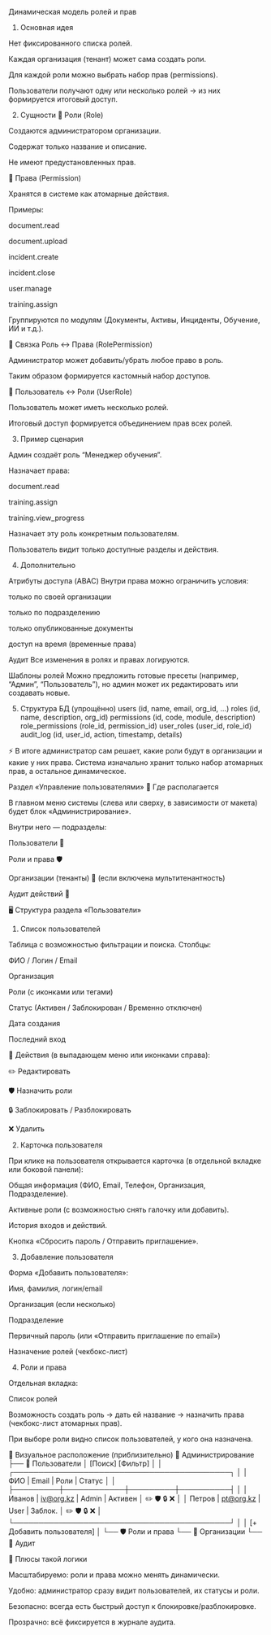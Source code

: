 Динамическая модель ролей и прав
1. Основная идея

Нет фиксированного списка ролей.

Каждая организация (тенант) может сама создать роли.

Для каждой роли можно выбрать набор прав (permissions).

Пользователи получают одну или несколько ролей → из них формируется итоговый доступ.

2. Сущности
🔹 Роли (Role)

Создаются администратором организации.

Содержат только название и описание.

Не имеют предустановленных прав.

🔹 Права (Permission)

Хранятся в системе как атомарные действия.

Примеры:

document.read

document.upload

incident.create

incident.close

user.manage

training.assign

Группируются по модулям (Документы, Активы, Инциденты, Обучение, ИИ и т.д.).

🔹 Связка Роль ↔ Права (RolePermission)

Администратор может добавить/убрать любое право в роль.

Таким образом формируется кастомный набор доступов.

🔹 Пользователь ↔ Роли (UserRole)

Пользователь может иметь несколько ролей.

Итоговый доступ формируется объединением прав всех ролей.

3. Пример сценария

Админ создаёт роль “Менеджер обучения”.

Назначает права:

document.read

training.assign

training.view_progress

Назначает эту роль конкретным пользователям.

Пользователь видит только доступные разделы и действия.

4. Дополнительно

Атрибуты доступа (ABAC)
Внутри права можно ограничить условия:

только по своей организации

только по подразделению

только опубликованные документы

доступ на время (временные права)

Аудит
Все изменения в ролях и правах логируются.

Шаблоны ролей
Можно предложить готовые пресеты (например, “Админ”, “Пользователь”), но админ может их редактировать или создавать новые.

5. Структура БД (упрощённо)
users (id, name, email, org_id, ...)
roles (id, name, description, org_id)
permissions (id, code, module, description)
role_permissions (role_id, permission_id)
user_roles (user_id, role_id)
audit_log (id, user_id, action, timestamp, details)


⚡ В итоге администратор сам решает, какие роли будут в организации и какие у них права.
Система изначально хранит только набор атомарных прав, а остальное динамическое.

Раздел «Управление пользователями»
📍 Где располагается

В главном меню системы (слева или сверху, в зависимости от макета) будет блок «Администрирование».

Внутри него — подразделы:

Пользователи 👤

Роли и права 🛡️

Организации (тенанты) 🏢 (если включена мультитенантность)

Аудит действий 📜

🖥️ Структура раздела «Пользователи»
1. Список пользователей

Таблица с возможностью фильтрации и поиска.
Столбцы:

ФИО / Логин / Email

Организация

Роли (с иконками или тегами)

Статус (Активен / Заблокирован / Временно отключен)

Дата создания

Последний вход

🔧 Действия (в выпадающем меню или иконками справа):

✏️ Редактировать

🛡️ Назначить роли

🔒 Заблокировать / Разблокировать

❌ Удалить

2. Карточка пользователя

При клике на пользователя открывается карточка (в отдельной вкладке или боковой панели):

Общая информация (ФИО, Email, Телефон, Организация, Подразделение).

Активные роли (с возможностью снять галочку или добавить).

История входов и действий.

Кнопка «Сбросить пароль / Отправить приглашение».

3. Добавление пользователя

Форма «Добавить пользователя»:

Имя, фамилия, логин/email

Организация (если несколько)

Подразделение

Первичный пароль (или «Отправить приглашение по email»)

Назначение ролей (чекбокс-лист)

4. Роли и права

Отдельная вкладка:

Список ролей

Возможность создать роль → дать ей название → назначить права (чекбокс-лист атомарных прав).

При выборе роли видно список пользователей, у кого она назначена.

🎨 Визуальное расположение (приблизительно)
📂 Администрирование
   ├── 👤 Пользователи
   │      [Поиск] [Фильтр]
   │
   │  ┌───────────────────────────────────────────┐
   │  │ ФИО     | Email      | Роли    | Статус   │
   │  ├─────────┼────────────┼─────────┼──────────┤
   │  │ Иванов  | iv@org.kz  | Admin   | Активен  │ ✏️ 🛡️ 🔒 ❌
   │  │ Петров  | pt@org.kz  | User    | Заблок.  │ ✏️ 🛡️ 🔒 ❌
   │  └───────────────────────────────────────────┘
   │
   │   [+ Добавить пользователя]
   │
   └── 🛡️ Роли и права
   └── 🏢 Организации
   └── 📜 Аудит

🚀 Плюсы такой логики

Масштабируемо: роли и права можно менять динамически.

Удобно: администратор сразу видит пользователей, их статусы и роли.

Безопасно: всегда есть быстрый доступ к блокировке/разблокировке.

Прозрачно: всё фиксируется в журнале аудита.



